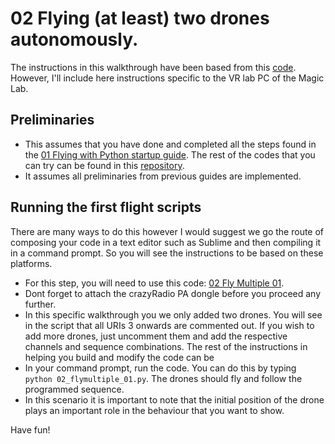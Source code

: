 # 02 Flying (at least) two drones autonomously. 

The instructions in this walkthrough have been based from this [code](https://github.com/bitcraze/crazyflie-lib-python/blob/master/examples/swarm/swarmSequence.py). However, I'll include here instructions specific to the VR lab PC of the Magic Lab. 

## Preliminaries
- This assumes that you have done and completed all the steps found in the [01 Flying with  Python startup guide](https://github.com/IDCHerzliya/personal-swarms/blob/bc0bb27759ca780b2abc79ea94e0a4634f721e0c/documentation/01_flying-with-python.md). The rest of the codes that you can try can be found in this [repository](https://github.com/bitcraze/crazyflie-lib-python/blob/master/examples/swarm/swarmSequence.py).
- It assumes all preliminaries from previous guides are implemented. 

## Running the first flight scripts
There are many ways to do this however I would suggest we go the route of composing your code in a text editor such as Sublime and then compiling it in a command prompt. So you will see the instructions to be based on these platforms. 

- For this step, you will need to use this code: [02 Fly Multiple 01](https://github.com/IDCHerzliya/personal-swarms/blob/d84cea05babedcb2d72df3f9672f50e479d7b526/documentation/02_flymultiple_01.py).
- Dont forget to attach the crazyRadio PA dongle before you proceed any further. 
- In this specific walkthrough you we only added two drones. You will see in the script that all URIs 3 onwards are commented out. If you wish to add more drones, just uncomment them and add the respective channels and sequence combinations. The rest of the instructions in helping you build and modify the code can be 
- In your command prompt, run the code. You can do this by typing ``python 02_flymultiple_01.py``. The drones should fly and follow the programmed sequence. 
- In this scenario it is important to note that the initial position of the drone plays an important role in the behaviour that you want to show. 

Have fun! 





            

